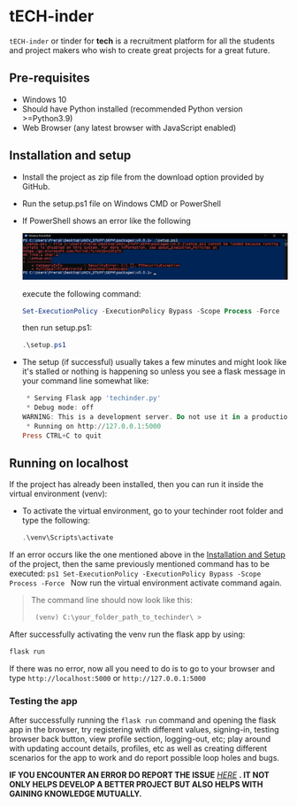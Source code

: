 # tECH-inder
`tECH-inder` or tinder for **tech** is a recruitment platform for all the students and project makers who wish to create great projects for a great future.

## Pre-requisites
- Windows 10
- Should have Python installed (recommended Python version >=Python3.9)
- Web Browser (any latest browser with JavaScript enabled)

## Installation and setup
- Install the project as zip file from the download option provided by GitHub.
- Run the setup.ps1 file on Windows CMD or PowerShell
- If PowerShell shows an error like the following

    [![ps1 script running error](https://github.com/prerakl123/tECH-inder/blob/main/pics/ps1%20script%20running%20error.png)](https://raw.githubusercontent.com/prerakl123/tECH-inder/main/pics/ps1%20script%20running%20error.png)

    execute the following command:
    ```ps1
    Set-ExecutionPolicy -ExecutionPolicy Bypass -Scope Process -Force
    ```
    
    then run setup.ps1:
    ```ps1
    .\setup.ps1
    ```
- The setup (if successful) usually takes a few minutes and might look like it's stalled or nothing is happening so unless you see a flask message in your command line somewhat like:
    ```ps1
     * Serving Flask app 'techinder.py'
     * Debug mode: off
    WARNING: This is a development server. Do not use it in a production deployment. Use a production WSGI server instead.
     * Running on http://127.0.0.1:5000
    Press CTRL+C to quit
    ```

## Running on localhost
If the project has already been installed, then you can run it inside the virtual environment (venv):
  - To activate the virtual environment, go to your techinder root folder and type the following:
    ```ps1
    .\venv\Scripts\activate
    ```
  If an error occurs like the one mentioned above in the [Installation and Setup](https://github.com/prerakl123/tECH-inder/edit/main/README.md#installation-and-setup) of the project, then the same previously mentioned command has to be executed:
    ```ps1
    Set-ExecutionPolicy -ExecutionPolicy Bypass -Scope Process -Force
    ```
  Now run the virtual environment activate command again.
  > The command line should now look like this:
  >  ```ps1
  >   (venv) C:\your_folder_path_to_techinder\ >
  >  ```
  After successfully activating the venv run the flask app by using:
  ```ps1
  flask run
  ```
  If there was no error, now all you need to do is to go to your browser and type `http://localhost:5000` or `http://127.0.0.1:5000`
  
### Testing the app
After successfully running the `flask run` command and opening the flask app in the browser, try registering with different values, signing-in, testing browser back button, view profile section, logging-out, etc; play around with updating account details, profiles, etc as well as creating different scenarios for the app to work and do report possible loop holes and bugs.

**IF YOU ENCOUNTER AN ERROR DO REPORT THE ISSUE** _[HERE](https://github.com/prerakl123/tECH-inder/issues)_
**. IT NOT ONLY HELPS DEVELOP A BETTER PROJECT BUT ALSO HELPS WITH GAINING KNOWLEDGE MUTUALLY.**
